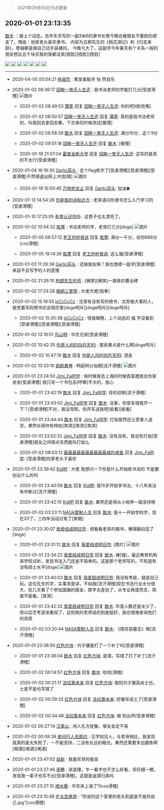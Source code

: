 > 2021年09月05日15点更新
<link rel="stylesheet" href="https://cdn.jsdelivr.net/gh/taotie6/sampleJSON@main/css/photo_show.css">


 ## 2020-01-01 23:13:35 

 [㪚木](https://www.coolapk.com/feed/15680963?shareKey=Njc0ZDcxMzQ5NjcxNjEzMTc1MTI~) ：接上个动态。去年冬天写的一副3米6的隶书长卷今晚也被朋友不要脸的顺走了，理由：他家老头喜欢隶书。
内容为五柳先生的《桃花源记》和《归去来辞》，卷轴都是我自己动手装裱的。
今晚亏大了，这副字今年春天有个关系一般的朋友想出五千块买我的我都没卖[捂脸][捂脸][捂脸] 

<div class="album">
<img class="img-item" src="https://image.coolapk.com/feed/2020/0101/23/1081091_11f59803_1013_0666@3325x2494.jpeg" />
<img class="img-item" src="https://image.coolapk.com/feed/2020/0101/23/1081091_3f87c0e6_1013_0668@3325x2494.jpeg" />
<img class="img-item" src="https://image.coolapk.com/feed/2020/0101/23/1081091_14e4b6cc_1614_4237@3325x2494.jpeg" />
<img class="img-item" src="https://image.coolapk.com/feed/2020/0101/23/1081091_edd628ad_1013_0672@3325x2494.jpeg" />
<img class="img-item" src="https://image.coolapk.com/feed/2020/0101/23/1081091_670cdc2c_1013_0674@3325x2494.jpeg" />
<img class="img-item" src="https://image.coolapk.com/feed/2020/0101/23/1081091_132ae446_1013_0675@3325x2494.jpeg" />
<img class="img-item" src="https://image.coolapk.com/feed/2020/0101/23/1081091_5f20507c_1013_0677@3325x2494.jpeg" />
</div>

 ------- 

- 2020-04-05 05:04:21 [袮逽恏](uid=626774) : 黄发垂髫并 怡 然自乐 

- 2020-01-02 08:36:17 [回眸一笑无人生还](uid=2906739) : 我书法老师的字能打几分[受虐滑稽] ![图片](https://image.coolapk.com/feed/2020/0102/08/2906739_6f537c39_5376_2741@2494x3325.jpeg)

    - 2020-01-02 08:49:53 [蒲草](uid=2173541) 回复 [回眸一笑无人生还](uid=2906739): 你的吧[t耐克嘴] 

    - 2020-01-02 08:50:57 [回眸一笑无人生还](uid=2906739) 回复 [蒲草](uid=2173541): 真的是我书法老师的，叫我回去拿回去摹，下次来的时候测试[傲慢] 

    - 2020-01-02 08:58:39 [㪚木](uid=1081091) 回复 [回眸一笑无人生还](uid=2906739): 满分10分，这个3分 

    - 2020-01-02 09:01:18 [回眸一笑无人生还](uid=2906739) 回复 [㪚木](uid=1081091): [傲慢] 

    - 2020-01-19 21:07:04 [霍普金斯大学](uid=1336921) 回复 [回眸一笑无人生还](uid=2906739): 这写的是真的不太行[受虐滑稽] 

- 2020-01-04 16:19:30 [Garlic蒜头](uid=473445) : 定个flag练字了[受虐滑稽][受虐滑稽][受虐滑稽]不然得退出网上冲浪[噗] ![图片](https://image.coolapk.com/feed/2020/0104/16/473445_24fd2424_5963_4976@2126x2720.jpeg)

    - 2020-01-19 15:05:45 [万物悲古尘](uid=2052178) 回复 [Garlic蒜头](uid=473445): 加油⛽ 

- 2020-01-12 14:54:28 [你是我的诗和远方](uid=1715394) : 老哥请问你隶书怎么入门学习的[受虐滑稽] 

- 2020-01-10 17:25:05 [有幸认识你吗](uid=1202978) : 这卷子也太漂亮了。 

- 2020-01-02 10:54:32 [胜寒](uid=621479) : 书法老师的字，老哥打几分[doge] ![图片](https://image.coolapk.com/feed/2019/0915/22/621479_5b04c941_7976_7856@429x800.jpeg)

    - 2020-01-05 06:57:12 [老王你听我说](uid=796362) 回复 [胜寒](uid=621479): 满分一千分，给你666分[cos滑稽] 

    - 2020-01-05 19:14:26 [胜寒](uid=621479) 回复 [老王你听我说](uid=796362): 这么骚[受虐滑稽] 

- 2020-01-03 11:29:38 [Garlic蒜头](uid=473445) : 还缺朋友嘛？我也想顺一副字[受虐滑稽]来自不会写字的人的遗憾 

- 2020-01-02 21:26:10 [布朗先生吃鸡](uid=1553933) : [微笑][微笑]一直练的曹全碑 

- 2020-01-02 17:33:28 [梧桐三更雨](uid=677825) : 大佬大佬[抱拳] 

- 2020-01-02 15:19:55 [IsCcCcCz](uid=1309064) : 沈哥有没有写的榜书，沈哥做大事的人，我觉着写的榜书应该很厉害[doge呵斥][doge呵斥][doge呵斥] 

    - 2020-01-02 15:20:38 [IsCcCcCz](uid=1309064) : 怪我眼瞎，上个动态的 福 字没看到[受虐滑稽][受虐滑稽][受虐滑稽] 

- 2020-01-02 13:19:51 [鸟山明](uid=639898) : 华农兄弟[受虐滑稽] 

- 2020-01-02 10:42:35 [你是人间的四月天95](uid=728833) : 那些黄点是什么啊[doge呵斥] 

    - 2020-01-02 10:47:19 [㪚木](uid=1081091) 回复 [你是人间的四月天95](uid=728833): 洒金 

- 2020-01-02 10:33:10 [疯鹤煮琴](uid=2148901) : 眄庭柯以怡顏[流汗滑稽] ![图片](https://image.coolapk.com/feed/2020/0102/10/2148901_f4157fcd_2389_141@1440x2880.jpeg)

- 2020-01-01 23:24:50 [Jimi_Fa同学](uid=658442) : 啥时候我去上海的时候首富邀我去你家坐坐[受虐滑稽]
我只背一个书包去[哼唧]不大的，放心 

    - 2020-01-01 23:42:19 [㪚木](uid=1081091) 回复 [Jimi_Fa同学](uid=658442): 背的动嘛[流汗滑稽] 

    - 2020-01-01 23:43:02 [Jimi_Fa同学](uid=658442) 回复 [㪚木](uid=1081091): 没事，你家车借我开一下？[受虐滑稽]不对，我没驾照，你开车送我吧[偷看][偷看] 

    - 2020-01-01 23:44:44 [㪚木](uid=1081091) 回复 [Jimi_Fa同学](uid=658442): 打劫居然还让受害人送货，果然长得帅有特权[笑哭][笑哭][笑哭] 

    - 2020-01-01 23:52:32 [Jimi_Fa同学](uid=658442) 回复 [㪚木](uid=1081091): 没有没有，我没有打劫[受虐滑稽]朋友之间借点东西能叫打劫么 

    - 2020-01-02 08:03:12 [最最最最最最最最最最咸的咸鱼](uid=1188069) 回复 [Jimi_Fa同学](uid=658442): [受虐滑稽]你家老头子喜欢 

- 2020-01-01 23:39:42 [Kid吧](uid=531105) : 大佬 我想问一下你是什么开始练书法的 不是要创业什么的吗 

    - 2020-01-01 23:40:58 [㪚木](uid=1081091) 回复 [Kid吧](uid=531105): 我15岁开始学书法，十八年来没有中断过[流汗滑稽] 

    - 2020-01-01 23:42:15 [Kid吧](uid=531105) 回复 [㪚木](uid=1081091): 果然还是得从小培养一路坚持呀 

    - 2020-01-02 03:23:11 [NASA管制人员](uid=2379102) 回复 [㪚木](uid=1081091): 我十一开始学的字，现在20了，三四年没动过笔了[笑眼] 

- 2020-01-01 23:30:07 [我爱结成明日奈](uid=1772977) : 想看看老哥的楷书，懒得翻动态了[doge] 

    - 2020-01-01 23:31:12 [㪚木](uid=1081091) 回复 [我爱结成明日奈](uid=1772977): [图片] ![图片](https://image.coolapk.com/feed/2020/0101/23/1081091_d6662cf2_2671_0903@2494x3325.jpeg)

    - 2020-01-01 23:34:22 [我爱结成明日奈](uid=1772977) 回复 [㪚木](uid=1081091): 棒[强]，最近教育机构来学校试听，发现书法入门还是不简单的。这是那个老师写的，不知道有没有硕士水平[doge] ![图片](https://image.coolapk.com/feed/2020/0101/23/1772977_f4b35892_2814_0207@2490x3328.jpeg)

    - 2020-01-01 23:40:03 [㪚木](uid=1081091) 回复 [我爱结成明日奈](uid=1772977): 我没有考级，就是自己玩。这位先生的字，实事求是讲，不如我[流汗滑稽]现在书法行业水分很大，前几天看了个参加国展的瘦金，那字太差劲了，从专业角度而言，简直不能看。[笑哭] 

    - 2020-01-01 23:42:32 [我爱结成明日奈](uid=1772977) 回复 [㪚木](uid=1081091): 毕竟人数还是太少了，但以后艺考逐渐重视了，这机构的老师说的到是挺好，我也很难查询他们的资质 

    - 2020-01-02 03:20:44 [NASA管制人员](uid=2379102) 回复 [㪚木](uid=1081091): 《隋苏慈墓志》嘛[流汗滑稽] 

- 2020-01-01 23:36:50 [红色方块](uid=825268) : 刘子骥是打了一个补丁吗[受虐滑稽] 

    - 2020-01-01 23:38:04 [㪚木](uid=1081091) 回复 [红色方块](uid=825268): 是滴，写错了打了补丁[流汗滑稽] 

    - 2020-01-02 00:14:57 [红色方块](uid=825268) 回复 [㪚木](uid=1081091): 哈哈[滑稽] 

    - 2020-01-02 00:21:17 [法拉第未来](uid=1106134) 回复 [红色方块](uid=825268): 南阳刘子骥高尚士也，士是不是也写错了 

    - 2020-01-02 00:29:32 [红色方块](uid=825268) 回复 [法拉第未来](uid=1106134): 好像写成土了[受虐滑稽] 

    - 2020-01-02 00:34:48 [法拉第未来](uid=1106134) 回复 [红色方块](uid=825268): 嘘 别出声[受虐滑稽] 

- 2020-01-02 00:27:14 [汉拿山](uid=687658) : 闲人孔方犹衡，挚友金足不易 

- 2020-01-02 00:08:39 [欲问行人去那边](uid=826969) : 见字如见人，与老哥相比，我发现我真的是太失败了，一不能坚持，二没有长远的眼光。果然还需要多加磨练啊[喝酒][喝酒][喝酒] 

- 2020-01-01 23:47:02 [自新](uid=2031956) : 我喜欢哥的瘦金 

- 2020-01-01 23:27:46 [栆睡](uid=2246713) : 讲道理，乍一看字也不怎么好看，但仔细一瞧，发现我一辈子也写不出[受虐滑稽]，这就是返璞归真吗 

- 2020-01-01 23:27:10 [顺水暖](uid=2030768) : 华农来上海了?[cos滑稽] 

- 2020-01-01 23:15:48 [在太空遨游](uid=1105791) : “你说的这个家里的老头到底是不是你自己.jpg”[cos滑稽] 

